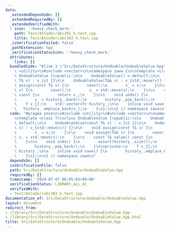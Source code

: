 ```yaml
---
data:
  _extendedDependsOn: []
  _extendedRequiredBy: []
  _extendedVerifiedWith:
  - icon: ':heavy_check_mark:'
    path: Test/AtCoder/abc302_h.test.cpp
    title: Test/AtCoder/abc302_h.test.cpp
  _isVerificationFailed: false
  _pathExtension: hpp
  _verificationStatusIcon: ':heavy_check_mark:'
  attributes:
    links: []
  bundledCode: "#line 2 \"Src/DataStructure/Undoable/UndoableValue.hpp\"\n\n#include\
    \ <utility>\n#include <vector>\n\nnamespace zawa {\n\ntemplate <class T>\nclass\
    \ UndoableValue {\npublic:\n\n    UndoableValue() = default;\n\n    UndoableValue(const\
    \ T& v) : v_{v} {}\n\n    UndoableValue(T&& v) : v_{std::move(v)} {}\n\n    void\
    \ assign(const T& v) {\n        save();\n        v_ = v;\n    }\n\n    void assign(T&&\
    \ v) {\n        save();\n        v_ = std::move(v);\n    }\n\n    const T& value()\
    \ const {\n        return v_;\n    }\n\n    void undo() {\n        assert(history_.size());\n\
    \        v_ = history_.back();\n        history_.pop_back();\n    }\n\nprivate:\n\
    \    T v_{};\n    std::vector<T> history_;\n\n    inline void save() {\n     \
    \   history_.emplace_back(v_);\n    }\n};\n\n} // namespace zawa\n"
  code: "#pragma once\n\n#include <utility>\n#include <vector>\n\nnamespace zawa {\n\
    \ntemplate <class T>\nclass UndoableValue {\npublic:\n\n    UndoableValue() =\
    \ default;\n\n    UndoableValue(const T& v) : v_{v} {}\n\n    UndoableValue(T&&\
    \ v) : v_{std::move(v)} {}\n\n    void assign(const T& v) {\n        save();\n\
    \        v_ = v;\n    }\n\n    void assign(T&& v) {\n        save();\n       \
    \ v_ = std::move(v);\n    }\n\n    const T& value() const {\n        return v_;\n\
    \    }\n\n    void undo() {\n        assert(history_.size());\n        v_ = history_.back();\n\
    \        history_.pop_back();\n    }\n\nprivate:\n    T v_{};\n    std::vector<T>\
    \ history_;\n\n    inline void save() {\n        history_.emplace_back(v_);\n\
    \    }\n};\n\n} // namespace zawa\n"
  dependsOn: []
  isVerificationFile: false
  path: Src/DataStructure/Undoable/UndoableValue.hpp
  requiredBy: []
  timestamp: '2024-07-07 06:05:03+09:00'
  verificationStatus: LIBRARY_ALL_AC
  verifiedWith:
  - Test/AtCoder/abc302_h.test.cpp
documentation_of: Src/DataStructure/Undoable/UndoableValue.hpp
layout: document
redirect_from:
- /library/Src/DataStructure/Undoable/UndoableValue.hpp
- /library/Src/DataStructure/Undoable/UndoableValue.hpp.html
title: Src/DataStructure/Undoable/UndoableValue.hpp
---
```

